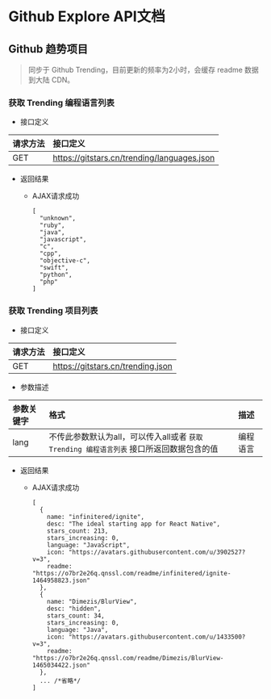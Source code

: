 # Github Explore API文档

## Github 趋势项目

> 同步于 Github Trending，目前更新的频率为2小时，会缓存 readme 数据到大陆 CDN。

### 获取 Trending 编程语言列表

* 接口定义

| 请求方法 | 接口定义 |
| :-- | :-- |
| GET | https://gitstars.cn/trending/languages.json |

* 返回结果

    + AJAX请求成功

        ```
        [
          "unknown",
          "ruby",
          "java",
          "javascript",
          "c",
          "cpp",
          "objective-c",
          "swift",
          "python",
          "php"
        ]
        ```

### 获取 Trending 项目列表

* 接口定义

| 请求方法 | 接口定义 |
| :-- | :-- |
| GET | https://gitstars.cn/trending.json |

* 参数描述

| 参数关键字 | 格式 | 描述 |
| :-- | :-- | :-- |
| lang | 不传此参数默认为all，可以传入all或者 `获取 Trending 编程语言列表` 接口所返回数据包含的值 | 编程语言 |

* 返回结果

    + AJAX请求成功

        ```
        [
          {
            name: "infinitered/ignite",
            desc: "The ideal starting app for React Native",
            stars_count: 213,
            stars_increasing: 0,
            language: "JavaScript",
            icon: "https://avatars.githubusercontent.com/u/3902527?v=3",
            readme: "https://o7br2e26q.qnssl.com/readme/infinitered/ignite-1464958823.json"
          },
          {
            name: "Dimezis/BlurView",
            desc: "hidden",
            stars_count: 34,
            stars_increasing: 0,
            language: "Java",
            icon: "https://avatars.githubusercontent.com/u/1433500?v=3",
            readme: "https://o7br2e26q.qnssl.com/readme/Dimezis/BlurView-1465034422.json"
          },
          ... /*省略*/
        ]
        ```
